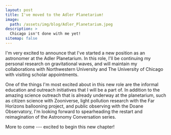 ```yaml
---
layout: post
title: I've moved to the Adler Planetarium!
image:
  path: /assets/img/blog/Adler_Planetarium.jpeg
description: >
  Chicago isn't done with me yet!
sitemap: false
---
```


I'm very excited to announce that I've started a new position as an astronomer at the Adler Planetarium.
In this role, I'll be continuing my personal research on gravitational waves, and will maintain my collaborations with Northwestern University and The University of Chicago with visiting scholar appointments.

One of the things I'm most excited about in this new role are the informal education and outreach initiatives that I will be a part of.
In addition to the amazing science outreach that is already underway at the planetarium, such as citizen science with Zooniverse, light pollution research with the Far Horizons ballooning project, and public observing with the Doane Observatory, I'm looking forward to spearheading the restart and reimagination of the Astronomy Conversation series.

More to come --- excited to begin this new chapter!

